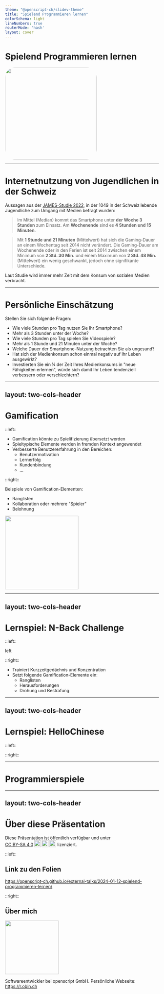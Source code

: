 ```yaml
---
theme: "@openscript-ch/slidev-theme"
title: "Spielend Programmieren lernen"
colorSchema: light
lineNumbers: true
routerMode: 'hash'
layout: cover
---
```


# Spielend Programmieren lernen

<img src="/cover.jpg" style="width: 300px; border-radius: 2rem;" />

---

# Internetnutzung von Jugendlichen in der Schweiz

Aussagen aus der [JAMES-Studie 2022](https://www.zhaw.ch/de/psychologie/forschung/medienpsychologie/mediennutzung/james/#c205113), in der 1049 in der Schweiz lebende Jugendliche zum Umgang mit Medien befragt wurden:

<v-click>

> Im Mittel (Median) kommt das Smartphone unter **der Woche 3 Stunden** zum Einsatz. Am **Wochenende** sind es **4 Stunden und 15 Minuten**.

</v-click>

<v-click>

> Mit **1 Stunde und 21 Minuten** (Mittelwert) hat sich die Gaming-Dauer an einem Wochentag seit 2014 nicht verändert. Die Gaming-Dauer am Wochenende oder in den Ferien ist seit 2014 zwischen einem Minimum von **2 Std. 30 Min.** und einem Maximum von **2 Std. 48 Min.** (Mittelwert) ein wenig geschwankt, jedoch ohne signifikante Unterschiede.

</v-click>

<v-click>

Laut Studie wird immer mehr Zeit mit dem Konsum von sozialen Medien verbracht.

</v-click>


---

# Persönliche Einschätzung

Stellen Sie sich folgende Fragen:

<v-clicks>

- Wie viele Stunden pro Tag nutzen Sie Ihr Smartphone?
- Mehr als 3 Stunden unter der Woche?
- Wie viele Stunden pro Tag spielen Sie Videospiele?
- Mehr als 1 Stunde und 21 Minuten unter der Woche?
- Welche Dauer der Smartphone-Nutzung betrachten Sie als ungesund?
- Hat sich der Medienkonsum schon einmal negativ auf Ihr Leben ausgewirkt?
- Investierten Sie ein ¼ der Zeit Ihres Medienkonsums in "neue Fähigkeiten erlernen", würde sich damit Ihr Leben tendenziell verbessern oder verschlechtern?

</v-clicks>

---
layout: two-cols-header
---

# Gamification

::left::

<v-clicks>

- Gamification könnte zu Spielifizierung übersetzt werden
- Spieltypische Elemente werden in fremden Kontext angewendet
- Verbesserte Benutzererfahrung in den Bereichen:
  - Benutzermotivation
  - Lernerfolg
  - Kundenbindung
  - ...

</v-clicks>

::right::

<v-clicks>

Beispiele von Gamification-Elementen:

- Ranglisten
- Kollaboration oder mehrere "Spieler"
- Belohnung

<div>
  <img src="/gamification.png" style="width: 240px; margin: 0 auto" />
  <Source url="https://www.palcs.org/what-is-gamification/" />
</div>

</v-clicks>


---
layout: two-cols-header
---

# Lernspiel: N-Back Challenge

::left::

left

::right::

- Trainiert Kurzzeitgedächnis und Konzentration
- Setzt folgende Gamification-Elemente ein:
  - Ranglisten
  - Herausforderungen
  - Drohung und Bestrafung

---
layout: two-cols-header
---

# Lernspiel: HelloChinese

::left::

::right::

---

# Programmierspiele

---
layout: two-cols-header
---

# Über diese Präsentation

Diese Präsentation ist öffentlich verfügbar und unter <a href="http://creativecommons.org/licenses/by-sa/4.0/?ref=chooser-v1" target="_blank" rel="license noopener noreferrer" style="display:inline-block;">CC BY-SA 4.0<img style="height:22px!important;margin-left:3px;vertical-align:text-bottom;display:inline" src="https://mirrors.creativecommons.org/presskit/icons/cc.svg?ref=chooser-v1"><img style="height:22px!important;margin-left:3px;vertical-align:text-bottom;display:inline" src="https://mirrors.creativecommons.org/presskit/icons/by.svg?ref=chooser-v1"><img style="height:22px!important;margin-left:3px;vertical-align:text-bottom;display:inline" src="https://mirrors.creativecommons.org/presskit/icons/sa.svg?ref=chooser-v1"></a> lizenziert.

::left::

## Link zu den Folien

<QRCode value="https://openscript-ch.github.io/external-talks/2024-01-12-spielend-programmieren-lernen/" style="height: 175px; margin: 0 auto" />

https://openscript-ch.github.io/external-talks/2024-01-12-spielend-programmieren-lernen/

::right::

## Über mich

<img src="/robin-buehler.png" style="height: 175px; margin: 0 auto" />

Softwareentwickler bei openscript GmbH. Persönliche Webseite: https://r.obin.ch
